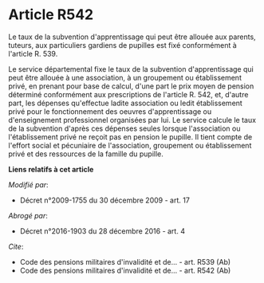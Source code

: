 # Article R542

Le taux de la subvention d'apprentissage qui peut être allouée aux parents, tuteurs, aux particuliers gardiens de pupilles
est fixé conformément à l'article R. 539. 

Le service départemental fixe le taux de la subvention d'apprentissage qui peut être allouée à une association, à un
groupement ou établissement privé, en prenant pour base de calcul, d'une part le prix moyen de pension déterminé conformément
aux prescriptions de l'article R. 542, et, d'autre part, les dépenses qu'effectue ladite association ou ledit établissement
privé pour le fonctionnement des oeuvres d'apprentissage ou d'enseignement professionnel organisées par lui. Le service
calcule le taux de la subvention d'après ces dépenses seules lorsque l'association ou l'établissement privé ne reçoit pas en
pension le pupille. Il tient compte de l'effort social et pécuniaire de l'association, groupement ou établissement privé et
des ressources de la famille du pupille.

**Liens relatifs à cet article**

_Modifié par_:

  - Décret n°2009-1755 du 30 décembre 2009 - art. 17

_Abrogé par_:

  - Décret n°2016-1903 du 28 décembre 2016 - art. 4

_Cite_:

  - Code des pensions militaires d'invalidité et de... - art. R539 (Ab)
  - Code des pensions militaires d'invalidité et de... - art. R542 (Ab)
